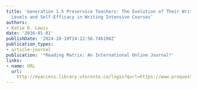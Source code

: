 ```yaml
---
title: 'Generation 1.5 Preservice Teachers: The Evolution of Their Writing Confidence
  Levels and Self-Efficacy in Writing Intensive Courses'
authors:
- Katie D. Lewis
date: '2016-01-01'
publishDate: '2024-10-10T14:22:56.746198Z'
publication_types:
- article-journal
publication: '*Reading Matrix: An International Online Journal*'
links:
- name: URL
  url: 
    http://myaccess.library.utoronto.ca/login?qurl=https://www.proquest.com/docview/1826524172?accountid=14771&bdid=38382&_bd=nyTnizBDQ06%2B4dLLGHP0OlyDdK8%3D
---
```

